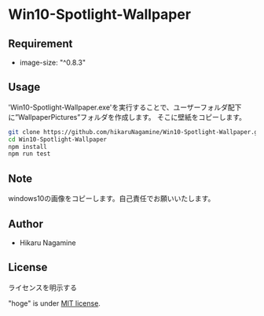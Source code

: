 # Win10-Spotlight-Wallpaper

## Requirement

* image-size: "^0.8.3"

## Usage

'Win10-Spotlight-Wallpaper.exe'を実行することで、ユーザーフォルダ配下に”WallpaperPictures”フォルダを作成します。
そこに壁紙をコピーします。

```bash
git clone https://github.com/hikaruNagamine/Win10-Spotlight-Wallpaper.git
cd Win10-Spotlight-Wallpaper
npm install
npm run test
```

## Note

windows10の画像をコピーします。自己責任でお願いいたします。

## Author

* Hikaru Nagamine

## License
ライセンスを明示する

"hoge" is under [MIT license](https://en.wikipedia.org/wiki/MIT_License).
